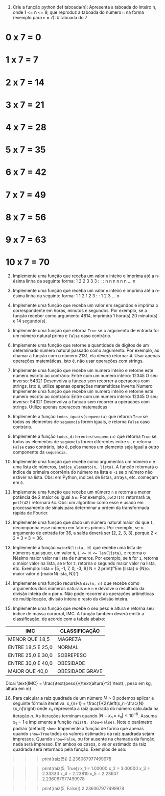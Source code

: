 1. Crie a função python def taboada(n):
Apresenta a taboada do inteiro n, onde 1 <= n <= 9, que reproduz a taboada do número `n` na forma (exemplo para `n` = 7):
#Taboada do 7
# 0 x  7 =  0
# 1 x  7 =  7
# 2 x  7 = 14
# 3 x  7 = 21
# 4 x  7 = 28
# 5 x  7 = 35
# 6 x  7 = 42
# 7 x  7 = 49
# 8 x  7 = 56
# 9 x  7 = 63
# 10 x  7 = 70

2. Implemente uma função que receba um valor `n` inteiro e imprima até a n-ésima linha da seguinte forma:
  1
  2   2
  3   3   3
  :   :   :
  n   n   n   n   n   n  ... n

3. Implemente uma função que receba um valor `n` inteiro e imprima até a n-ésima linha da seguinte forma:
 1
 1   2
 1   2   3
 :   :
 1   2   3 ... n

4. Implemente uma função que receba um valor em segundos e imprima o correspondente em horas, minutos e segundos. Por exemplo, se a função receber como argumento 4814, imprimirá 1 hora(s) 20 minuto(s) e 14 segundo(s).

5. Implemente uma função que retorna `True` se o argumento de entrada for um número natural primo e `False` caso contrário.

6. Implemente uma função que retorne a quantidade de dígitos de um determinado número natural passado como argumento. Por exemplo, ao chamar a função com o número 2131, ela deverá retornar 4. Usar apenas operações matemáticas, isto é, não usar operações com strings.

7. Implemente uma função que recebe um numero inteiro e retorne este número escrito ao contrário:
Entre com um numero inteiro: 12345
O seu inverso: 54321
Desenvolva a funcao sem recorrer a operacoes com strings, isto é, utilize apenas operações matemáticas
Inverte Numero
Implemente uma função que recebe um numero inteiro e retorne este numero escrito ao contrario:
Entre com um numero inteiro: 12345
O seu inverso: 54321
Desenvolva a funcao sem recorrer a operacoes com strings.
Utilize apenas operacoes matematicas

8. Implemente a função `todos_iguais(sequencia)` que retorna `True` se todos os elementos de `sequencia` forem iguais, e retorna `False` caso contrário.

9. Implemente a função `todos_diferentes(sequencia)` que retorna `True` se todos os elementos de `sequencia` forem diferentes entre si, e retorna `False` caso contrário, isto é, pelos menos um elemento seja igual a outro componente da `sequencia`.

10. Implemente uma função que recebe como argumentos um número `n` e uma lista de números, `indice_elemento(n, lista)`. A função retornará o índice da primeira ocorrênia do número na lista e `-1` se o número não estiver na lista. Obs: em Python, índices de listas, arrays, etc. começam em `0`.

11. Implemente uma função que recebe um número `n` e retorna a menor potência de 2 maior ou igual a `n`. Por exemplo, `pot2(14)` retornará `16`,  `pot2(42)` retornará `64`. Obs: um algoritmo como esse é usado em processamento de sinais para determinar a ordem da transformada rápida de Fourier.

12. Implemente uma funçao que dado um número natural maior do que `1`, decomponha esse número em fatores primos. Por exemplo, se o argumento de entrada for 36, a saída deverá ser [2, 2, 3, 3], porque $2 \times 2 \times 3 \times 3 = 36$.

13. Implemente a função `maiorN(lista, N)` que recebe uma lista de números quaisquer, um valor `N`, `1 <= N <= len(lista)`,  e retorna o Nésimo maior valor na lista de números. Por exemplo, se `N` for `1`, retorna o maior valor na lista, se `N` for `2`, retorna o segundo maior valor na lista, etc. Exemplo:
lista = [5, -1, 7, 0, -3, 9]
N = 2
print(f'Em {lista} o {N}o. maior valor é {maiorN(lista, N)}')

14. Implemente uma função recursiva `div(m, n)` que recebe como argumentos dois números naturais `m` e `n` e devolve o resultado da divisão inteira de `m` por `n`. Não pode recorrer às operações aritméticas de multiplicação, divisão inteira e resto da divisão inteira.

15. Implemente uma função que recebe o seu peso e altura e retorna seu índice de massa corporal, IMC. A função também deverá emitir a classificação, de acordo com a tabela abaixo:

IMC|CLASSIFICAÇÃO
---|-------------
MENOR QUE 18,5|	MAGREZA
ENTRE 18,5 E 25,0|	NORMAL
ENTRE 25,0 E 30,0|	SOBREPESO
ENTRE 30,0 E 40,0|	OBESIDADE
MAIOR QUE 40,0|	OBESIDADE GRAVE

Dica:
\text{IMC} = \frac{\text{peso}}{\text{altura}^2} \text{  , peso em kg, altura em m}

16. Para calcular a raiz quadrada de um número $N>0$ podemos aplicar a seguinte fórmula iterativa:
x_{n+1} = \frac{1}{2}\left(x_n+\frac{N}{x_n}\right)
onde $x_n$ representa a raiz quadrada do número calculada na iteração $n$. As iterações terminam quando $|N - x_n \times x_n| < 10^{-9}$.
Assuma $x_1 = 1$ e implemente a função `raiz(N, show=False)`. Note o parâmetro padrão (default) `show`. Impemente a função de forma que apenas quando `show=True` todos os valores estimados da raiz quadrada sejam impressos. Quando `show=False`, ou for ausente na chamada da função, nada será impresso. Em ambos os casos, o valor estimado da raiz quadrada será retornado pela função.
Exemplos de uso:

>>> print(raiz(5))
2.236067977499978

>>> print(raiz(5, True))
x_1 =  1.00000
x_2 =  3.00000
x_3 =  2.33333
x_4 =  2.23810
x_5 =  2.23607
2.236067977499978

>>> print(raiz(5, False))
2.236067977499978
>>> 
